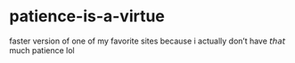 # patience-is-a-virtue
faster version of one of my favorite sites because i actually don’t have 𝘵𝘩𝘢𝘵 much patience lol 
